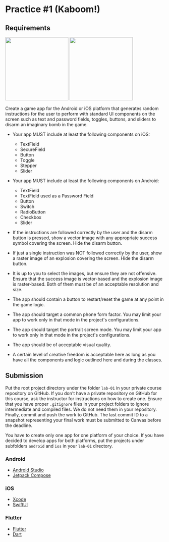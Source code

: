 Practice #1 (Kaboom!)
=====================

## Requirements

<img src="https://i.imgur.com/euHEqlL.png" width="200">

<img src="https://i.imgur.com/c21riRf.png" width="200">

Create a game app for the Android or iOS platform that generates random instructions for the user to perform with standard UI components on the screen such as text and password fields, toggles, buttons, and sliders to disarm an imaginary bomb in the game.

* Your app MUST include at least the following components on iOS:
  * TextField
  * SecureField
  * Button
  * Toggle
  * Stepper
  * Slider

* Your app MUST include at least the following components on Android:
  * TextField
  * TextField used as a Password Field
  * Button
  * Switch
  * RadioButton
  * Checkbox
  * Slider

* If the instructions are followed correctly by the user and the disarm button is pressed, show a vector image with any appropriate success symbol covering the screen. Hide the disarm button.

* If just a single instruction was NOT followed correctly by the user, show a raster image of an explosion covering the screen. Hide the disarm button.

* It is up to you to select the images, but ensure they are not offensive. Ensure that the success image is vector-based and the explosion image is raster-based. Both of them must be of an acceptable resolution and size.

* The app should contain a button to restart/reset the game at any point in the game logic.

* The app should target a common phone form factor. You may limit your app to work only in that mode in the project's configurations.

* The app should target the portrait screen mode. You may limit your app to work only in that mode in the project's configurations.

* The app should be of acceptable visual quality.

* A certain level of creative freedom is acceptable here as long as you have all the components and logic outlined here and during the classes.

## Submission

Put the root project directory under the folder `lab-01` in your private course repository on GitHub. If you don't have a private repository on GitHub for this course, ask the instructor for instructions on how to create one. Ensure that you have proper `.gitignore` files in your project folders to ignore intermediate and compiled files. We do not need them in your repository. Finally, commit and push the work to GitHub. The last commit ID to a snapshot representing your final work must be submitted to Canvas before the deadline.

You have to create only one app for one platform of your choice. If you have decided to develop apps for both platforms, put the projects under subfolders `android` and `ios` in your `lab-01` directory.

### Android

* [Android Studio](https://developer.android.com/studio)
* [Jetpack Compose](https://developer.android.com/jetpack/compose)

### iOS

* [Xcode](https://developer.apple.com/xcode)
* [SwiftUI](https://developer.apple.com/documentation/swiftui)

### Flutter

* [Flutter](https://flutter.dev)
* [Dart](https://dart.dev)
